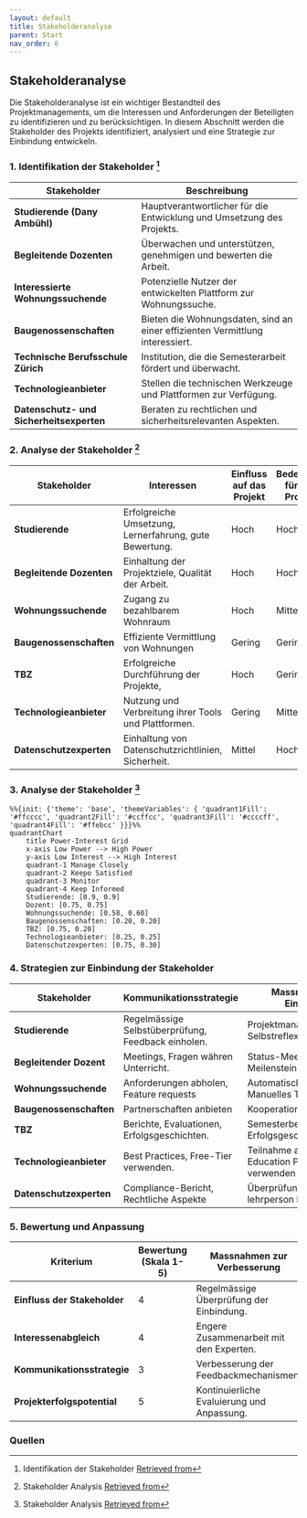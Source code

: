 ```yaml
---
layout: default
title: Stakeholderanalyse
parent: Start
nav_order: 6
---
```


## Stakeholderanalyse

Die Stakeholderanalyse ist ein wichtiger Bestandteil des Projektmanagements, um die Interessen und Anforderungen der Beteiligten zu identifizieren und zu berücksichtigen.
In diesem Abschnitt werden die Stakeholder des Projekts identifiziert, analysiert und eine Strategie zur Einbindung entwickeln.

### 1. Identifikation der Stakeholder [^1]

| Stakeholder                    | Beschreibung                                                         |
|--------------------------------|----------------------------------------------------------------      |
| **Studierende (Dany Ambühl)**  | Hauptverantwortlicher für die Entwicklung und Umsetzung des Projekts.|
| **Begleitende Dozenten**        | Überwachen und unterstützen, genehmigen und bewerten die Arbeit.    |
| **Interessierte Wohnungssuchende** | Potenzielle Nutzer der entwickelten Plattform zur Wohnungssuche. |
| **Baugenossenschaften** | Bieten die Wohnungsdaten, sind an einer effizienten Vermittlung interessiert.|
| **Technische Berufsschule Zürich** | Institution, die die Semesterarbeit fördert und überwacht.       |
| **Technologieanbieter** | Stellen die technischen Werkzeuge und Plattformen zur Verfügung.            |
| **Datenschutz- und Sicherheitsexperten** | Beraten zu rechtlichen und sicherheitsrelevanten Aspekten. |

### 2. Analyse der Stakeholder [^2]

| Stakeholder                    | Interessen                                                    | Einfluss auf das Projekt  | Bedeutung für das Projekt |
|--------------------------------|----------------------------------------------------------------|--------------------------|---------------------------|
| **Studierende**                | Erfolgreiche Umsetzung, Lernerfahrung, gute Bewertung.         | Hoch                     | Hoch                      |
| **Begleitende Dozenten**       | Einhaltung der Projektziele, Qualität der Arbeit.              | Hoch                     | Hoch                      |
| **Wohnungssuchende**           | Zugang zu bezahlbarem Wohnraum                                 | Hoch                     | Mittel                    |
| **Baugenossenschaften**        | Effiziente Vermittlung von Wohnungen                           | Gering                   | Gering                    |
| **TBZ**                        | Erfolgreiche Durchführung der Projekte,                        | Hoch                     | Gering                    |
| **Technologieanbieter**        | Nutzung und Verbreitung ihrer Tools und Plattformen.           | Gering                   | Mittel                    |
| **Datenschutzexperten**        | Einhaltung von Datenschutzrichtlinien, Sicherheit.             | Mittel                   | Hoch                      |

### 3. Analyse der Stakeholder [^2]

```mermaid
%%{init: {'theme': 'base', 'themeVariables': { 'quadrant1Fill': '#ffcccc', 'quadrant2Fill': '#ccffcc', 'quadrant3Fill': '#ccccff', 'quadrant4Fill': '#ffebcc' }}}%%
quadrantChart
    title Power-Interest Grid
    x-axis Low Power --> High Power
    y-axis Low Interest --> High Interest
    quadrant-1 Manage Closely
    quadrant-2 Keepo Satisfied
    quadrant-3 Monitor
    quadrant-4 Keep Informed
    Studierende: [0.9, 0.9]
    Dozent: [0.75, 0.75]
    Wohnungssuchende: [0.58, 0.60]
    Baugenossenschaften: [0.20, 0.20]
    TBZ: [0.75, 0.20]
    Technologieanbieter: [0.25, 0.25]
    Datenschutzexperten: [0.75, 0.30]
```

### 4. Strategien zur Einbindung der Stakeholder

| Stakeholder                    | Kommunikationsstrategie                                        | Massnahmen zur Einbindung                       |
|--------------------------------|----------------------------------------------------------------|-------------------------------------------------|
| **Studierende**                | Regelmässige Selbstüberprüfung, Feedback einholen.             | Projektmanagement, Selbstreflexion.             |
| **Begleitender Dozent**        | Meetings, Fragen währen Unterricht.                            | Status-Meetings, Meilenstein-Sitzungen          |
| **Wohnungssuchende**           | Anforderungen abholen, Feature requests                        | Automatisches und Manuelles Testing, Umfrage.   |
| **Baugenossenschaften**        | Partnerschaften anbieten                                       | Kooperationsvereinbarungen                      |
| **TBZ**                        | Berichte, Evaluationen, Erfolgsgeschichten.                    | Semesterbericht, Erfolgsgeschichten teilen.     |
| **Technologieanbieter**        | Best Practices, Free-Tier verwenden.                           | Teilnahme an Webinar, Education Program verwenden |
| **Datenschutzexperten**        | Compliance-Bericht, Rechtliche Aspekte                         | Überprüfungen, mit lehrperson besprechen        |

### 5. Bewertung und Anpassung

| Kriterium                      | Bewertung (Skala 1-5) | Massnahmen zur Verbesserung               |
|--------------------------------|-----------------------|-------------------------------------------|
| **Einfluss der Stakeholder**   | 4                     | Regelmässige Überprüfung der Einbindung.   |
| **Interessenabgleich**         | 4                     | Engere Zusammenarbeit mit den Experten.   |
| **Kommunikationsstrategie**    | 3                     | Verbesserung der Feedbackmechanismen.   |
| **Projekterfolgspotential**    | 5                     | Kontinuierliche Evaluierung und Anpassung. |

### Quellen

[^1]: Identifikation der Stakeholder [Retrieved from](https://www.smartsheet.com/definitive-guide-stakeholder-management)
[^2]: Stakeholder Analysis [Retrieved from](https://www.mindtools.com/aol0rms/stakeholder-analysis)
[^3]: Stakeholder Mapping [Retrieved from](https://www.projectmanager.com/blog/stakeholder-mapping-guide)
